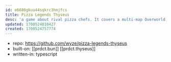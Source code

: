 ```yaml
---
id: e6680gkuu44sqkrc3hmjfcs
title: Pizza Legends Thyseus
desc: 'a game about rival pizza chefs. It covers a multi-map Overworld, characters with dialog and cutscenes, a whole turn-based battle system, a pause menu, and other RPG elements as it goes.'
updated: 1700524810427
created: 1700524757774
---
```


- repo: https://github.com/wyze/pizza-legends-thyseus
- built-on: [[prdct.bun]] [[prdct.thyseus]]
- written-in: typescript
